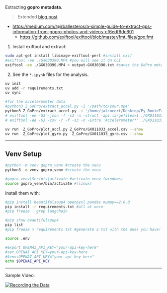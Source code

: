 Extracting **gopro metadata**.

> Extended [blog post](https://jalcocert.github.io/JAlcocerT/dji-oa5pro-firmware-updates/#extracting-telemetry-data-from-gph9)

* https://medium.com/@jrballesteros/a-simple-guide-to-extract-gps-information-from-gopro-photos-and-videos-cf6edf6dc601
    * https://github.com/exiftool/exiftool/blob/master/fmt_files/gpx.fmt

1. Install exiftool and extract:

```sh
sudo apt-get install libimage-exiftool-perl #install exif
#exiftool -ee ./GX030390.MP4 #you will see it on CLI
exiftool -ee ./GX030390.MP4 > output-GX030390.txt #saves the GoPro metadata
```

2. See the `*.ipynb` files for the analysis.

```sh
uv init
uv add -r requirements.txt
uv sync

#for the accelerometer data
#python3 Z_GoPro/extract_accel.py -i '/path/to/your.mp4'
python3 Z_GoPro/extract_accel.py -i '/home/jalcocert/Desktop/Py_RouteTracker/Z_GoPro/GX011033.MP4' -o '/home/jalcocert/Desktop/Py_RouteTracker/Z_GoPro/GX011033_accel.csv'
# exiftool -ee -G3 -json -f -s3 -n -struct -api largefiles=1 ./GX011033.MP4 > output-GX011033.json
# exiftool -ee -G3 -csv -r -f -s3 -n -Extra 'Accelerometer*' ./GX011033.MP4 > telemetry_data.csv

uv run  Z_GoPro/plot_accl.py Z_GoPro/GX011033_accel.csv --show
uv run  Z_GoPro/plot_gyro.py  Z_GoPro/GX011033_gyro.csv --show
```

---

## Venv Setup


```sh
#python -m venv gopro_venv #create the venv
python3 -m venv gopro_venv #create the venv

#gopro_venv\Scripts\activate #activate venv (windows)
source gopro_venv/bin/activate #(linux)
```

Install them with:

```sh
#pip install beautifulsoup4 openpyxl pandas numpy==2.0.0
pip install -r requirements.txt #all at once
#pip freeze | grep langchain

#pip show beautifulsoup4
pip list
#pip freeze > requirements.txt #generate a txt with the ones you have!
```

```sh
source .env

#export OPENAI_API_KEY="your-api-key-here"
#set OPENAI_API_KEY=your-api-key-here
#$env:OPENAI_API_KEY="your-api-key-here"
echo $OPENAI_API_KEY
```

---

Sample Video:

[![Recording the Data](https://img.youtube.com/vi/Ku3y3NJJURw/0.jpg)](https://www.youtube.com/watch?v=Ku3y3NJJURw)